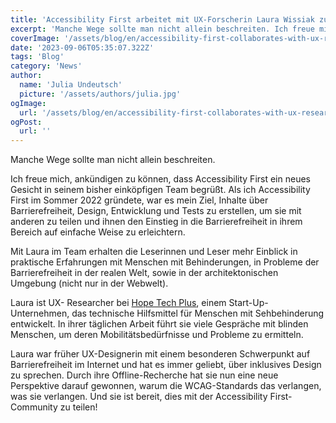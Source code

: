 ```yaml
---
title: 'Accessibility First arbeitet mit UX-Forscherin Laura Wissiak zusammen'
excerpt: 'Manche Wege sollte man nicht allein beschreiten. Ich freue mich, ankündigen zu können, dass Accessibility First ein neues Gesicht in seinem bisher einköpfigen Team begrüßt. Als ich Accessibility First im Sommer 2022 gründete, war es mein Ziel, Inhalte über Barrierefreiheit und Design zu erstellen, ...'
coverImage: '/assets/blog/en/accessibility-first-collaborates-with-ux-researcher-laura-wissiak/cover.png'
date: '2023-09-06T05:35:07.322Z'
tags: 'Blog'
category: 'News'
author:
  name: 'Julia Undeutsch'
  picture: '/assets/authors/julia.jpg'
ogImage:
  url: '/assets/blog/en/accessibility-first-collaborates-with-ux-researcher-laura-wissiak/cover.png'
ogPost:
  url: ''
---
```


Manche Wege sollte man nicht allein beschreiten.

Ich freue mich, ankündigen zu können, dass Accessibility First ein neues Gesicht in seinem bisher einköpfigen Team begrüßt. Als ich Accessibility First im Sommer 2022 gründete, war es mein Ziel, Inhalte über Barrierefreiheit, Design, Entwicklung und Tests zu erstellen, um sie mit anderen zu teilen und ihnen den Einstieg in die Barrierefreiheit in ihrem Bereich auf einfache Weise zu erleichtern.

Mit Laura im Team erhalten die Leserinnen und Leser mehr Einblick in praktische Erfahrungen mit Menschen mit Behinderungen, in Probleme der Barrierefreiheit in der realen Welt, sowie in der architektonischen Umgebung (nicht nur in der Webwelt).

Laura ist UX- Researcher bei [Hope Tech Plus](https://www.hopetech.vision/), einem Start-Up-Unternehmen, das technische Hilfsmittel für Menschen mit Sehbehinderung entwickelt. In ihrer täglichen Arbeit führt sie viele Gespräche mit blinden Menschen, um deren Mobilitätsbedürfnisse und Probleme zu ermitteln.

Laura war früher UX-Designerin mit einem besonderen Schwerpunkt auf Barrierefreiheit im Internet und hat es immer geliebt, über inklusives Design zu sprechen. Durch ihre Offline-Recherche hat sie nun eine neue Perspektive darauf gewonnen, warum die WCAG-Standards das verlangen, was sie verlangen. Und sie ist bereit, dies mit der Accessibility First-Community zu teilen!
